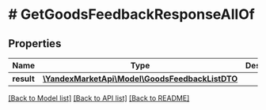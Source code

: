 # # GetGoodsFeedbackResponseAllOf

## Properties

Name | Type | Description | Notes
------------ | ------------- | ------------- | -------------
**result** | [**\YandexMarketApi\Model\GoodsFeedbackListDTO**](GoodsFeedbackListDTO.md) |  | [optional]

[[Back to Model list]](../../README.md#models) [[Back to API list]](../../README.md#endpoints) [[Back to README]](../../README.md)
